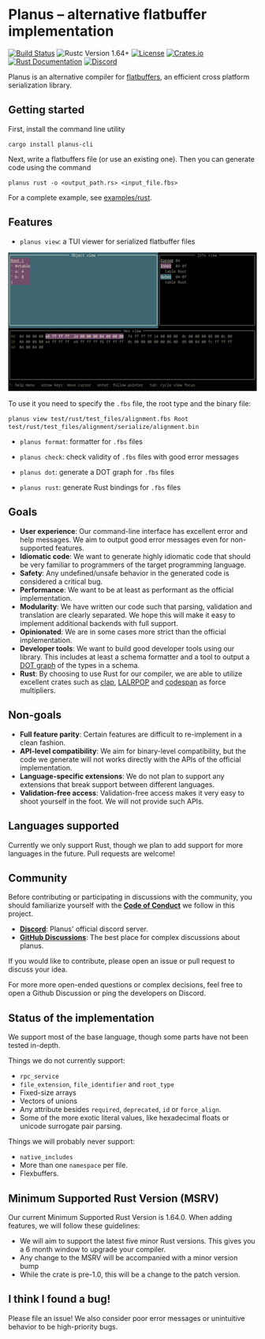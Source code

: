 # Planus – alternative flatbuffer implementation

[![Build Status](https://github.com/planus-org/planus/actions/workflows/rust.yml/badge.svg?branch=main)](https://github.com/planus-org/planus/actions/workflows/rust.yml)
![Rustc Version 1.64+](https://img.shields.io/badge/rustc-1.64+-lightgray.svg)
[![License](https://img.shields.io/crates/l/planus)](https://crates.io/crates/planus)
[![Crates.io](https://img.shields.io/crates/v/planus)](https://crates.io/crates/planus)
[![Rust Documentation](https://img.shields.io/badge/api-rustdoc-blue.svg)](https://docs.rs/planus)
[![Discord](https://img.shields.io/discord/1011185439270510665.svg?label=&logo=discord&logoColor=ffffff&color=7389D8&labelColor=6A7EC2)](https://discord.gg/M5uJswg6Xd)

Planus is an alternative compiler for [flatbuffers](https://google.github.io/flatbuffers/), an efficient cross platform serialization library.

## Getting started

First, install the command line utility

```shell
cargo install planus-cli
```

Next, write a flatbuffers file (or use an existing one). Then you can generate code using the command

```shell
planus rust -o <output_path.rs> <input_file.fbs>
```

For a complete example, see [examples/rust](examples/rust).

## Features

- `planus view`: a TUI viewer for serialized flatbuffer files

![Planus View](planus-view.png)

To use it you need to specify the `.fbs` file, the root type and the binary file:

```shell
planus view test/rust/test_files/alignment.fbs Root test/rust/test_files/alignment/serialize/alignment.bin
```

- `planus format`: formatter for `.fbs` files

- `planus check`: check validity of `.fbs` files with good error messages

- `planus dot`: generate a DOT graph for `.fbs` files

- `planus rust`: generate Rust bindings for `.fbs` files

## Goals

- **User experience**: Our command-line interface has excellent error and help messages. We aim to output good error messages even for non-supported features.
- **Idiomatic code**: We want to generate highly idiomatic code that should be very familiar to programmers of the target programming language.
- **Safety**: Any undefined/unsafe behavior in the generated code is considered a critical bug.
- **Performance**: We want to be at least as performant as the official implementation.
- **Modularity**: We have written our code such that parsing, validation and translation are clearly separated. We hope this will make it easy to implement additional backends with full support.
- **Opinionated**: We are in some cases more strict than the official implementation.
- **Developer tools**: We want to build good developer tools using our library. This includes at least a schema formatter and a tool to output a [DOT graph](<https://en.wikipedia.org/wiki/DOT_(graph_description_language)>) of the types in a schema.
- **Rust**: By choosing to use Rust for our compiler, we are able to utilize excellent crates such as [clap](https://github.com/clap-rs/clap), [LALRPOP](https://github.com/lalrpop/lalrpop) and [codespan](https://github.com/brendanzab/codespan) as force multipliers.

## Non-goals

- **Full feature parity**: Certain features are difficult to re-implement in a clean fashion.
- **API-level compatibility**: We aim for binary-level compatibility, but the code we generate will not works directly with the APIs of the official implementation.
- **Language-specific extensions**: We do not plan to support any extensions that break support between different languages.
- **Validation-free access**: Validation-free access makes it very easy to shoot yourself in the foot. We will not provide such APIs.

## Languages supported

Currently we only support Rust, though we plan to add support for more languages in the future. Pull requests are welcome!

## Community

Before contributing or participating in discussions with the community, you should familiarize yourself with the [**Code of Conduct**](https://www.rust-lang.org/policies/code-of-conduct) we follow in this project.

- [**Discord**](https://discord.gg/M5uJswg6Xd): Planus' official discord server.
- [**GitHub Discussions**](https://github.com/planus-org/planus/discussions): The best place for complex discussions about planus.

If you would like to contribute, please open an issue or pull request to discuss your idea.

For more more open-ended questions or complex decisions, feel free to open a Github Discussion or ping the developers on Discord.

## Status of the implementation

We support most of the base language, though some parts have not been tested in-depth.

Things we do not currently support:

- `rpc_service`
- `file_extension`, `file_identifier` and `root_type`
- Fixed-size arrays
- Vectors of unions
- Any attribute besides `required`, `deprecated`, `id` or `force_align`.
- Some of the more exotic literal values, like hexadecimal floats or unicode surrogate pair parsing.

Things we will probably never support:

- `native_includes`
- More than one `namespace` per file.
- Flexbuffers.

## Minimum Supported Rust Version (MSRV)

Our current Minimum Supported Rust Version is 1.64.0. When adding features, we will follow these guidelines:

- We will aim to support the latest five minor Rust versions. This gives you a 6 month window to upgrade your compiler.
- Any change to the MSRV will be accompanied with a minor version bump
- While the crate is pre-1.0, this will be a change to the patch version.

## I think I found a bug!

Please file an issue! We also consider poor error messages or unintuitive behavior to be high-priority bugs.
